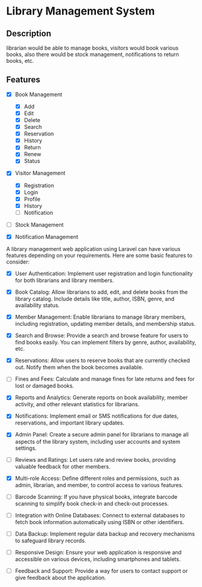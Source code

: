 # Library Management System
## Description
librarian would be able to manage books, visitors would book various books, also there would be stock management, notifications to return books, etc.

## Features
- [x] Book Management
    - [x] Add
    - [x] Edit
    - [x] Delete
    - [x] Search
    - [x] Reservation
    - [x] History
    - [x] Return
    - [x] Renew
    - [x] Status
- [x] Visitor Management
    - [x] Registration
    - [x] Login
    - [x] Profile
    - [x] History
    - [ ] Notification
- [ ] Stock Management

- [x] Notification Management

A library management web application using Laravel can have various features depending on your requirements. Here are some basic features to consider:

- [x] User Authentication: Implement user registration and login functionality for both librarians and library members.

- [x] Book Catalog: Allow librarians to add, edit, and delete books from the library catalog. Include details like title, author, ISBN, genre, and availability status.

- [x] Member Management: Enable librarians to manage library members, including registration, updating member details, and membership status.

- [x] Search and Browse: Provide a search and browse feature for users to find books easily. You can implement filters by genre, author, availability, etc.

- [x] Reservations: Allow users to reserve books that are currently checked out. Notify them when the book becomes available.

- [ ] Fines and Fees: Calculate and manage fines for late returns and fees for lost or damaged books.

- [x] Reports and Analytics: Generate reports on book availability, member activity, and other relevant statistics for librarians.

- [x] Notifications: Implement email or SMS notifications for due dates, reservations, and important library updates.

- [x] Admin Panel: Create a secure admin panel for librarians to manage all aspects of the library system, including user accounts and system settings.

- [ ] Reviews and Ratings: Let users rate and review books, providing valuable feedback for other members.

- [x] Multi-role Access: Define different roles and permissions, such as admin, librarian, and member, to control access to various features.

- [ ] Barcode Scanning: If you have physical books, integrate barcode scanning to simplify book check-in and check-out processes.

- [ ] Integration with Online Databases: Connect to external databases to fetch book information automatically using ISBN or other identifiers.

- [ ] Data Backup: Implement regular data backup and recovery mechanisms to safeguard library records.

- [ ] Responsive Design: Ensure your web application is responsive and accessible on various devices, including smartphones and tablets.

- [ ] Feedback and Support: Provide a way for users to contact support or give feedback about the application.